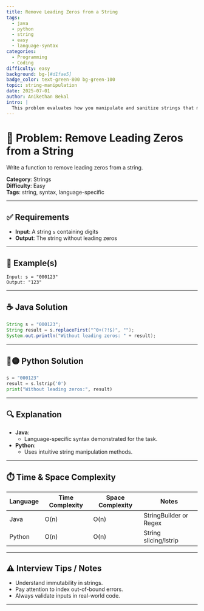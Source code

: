 ```yaml
---
title: Remove Leading Zeros from a String
tags:
  - java
  - python
  - string
  - easy
  - language-syntax
categories:
  - Programming
  - Coding
difficulty: easy
background: bg-[#d1fae5]
badge_color: text-green-800 bg-green-100
topic: string-manipulation
date: 2025-07-01
author: Anikethan Bekal
intro: |
  This problem evaluates how you manipulate and sanitize strings that may represent numbers.
---
```


# 🧠 Problem: Remove Leading Zeros from a String

Write a function to remove leading zeros from a string.

**Category**: Strings  
**Difficulty**: Easy  
**Tags**: string, syntax, language-specific

---

## ✅ Requirements

- **Input**: A string `s` containing digits
- **Output**: The string without leading zeros

---

## 🧪 Example(s)

```text
Input: s = "000123"
Output: "123"
```

---

## ☕ Java Solution

```java
String s = "000123";
String result = s.replaceFirst("^0+(?!$)", "");
System.out.println("Without leading zeros: " + result);
```

---

## 🔵🟡 Python Solution

```python
s = "000123"
result = s.lstrip('0')
print("Without leading zeros:", result)
```

---

## 🔍 Explanation

- **Java**:
  - Language-specific syntax demonstrated for the task.
- **Python**:
  - Uses intuitive string manipulation methods.

---

## ⏱️ Time & Space Complexity

| Language | Time Complexity | Space Complexity | Notes                    |
|----------|-----------------|------------------|--------------------------|
| Java     | O(n)            | O(n)             | StringBuilder or Regex   |
| Python   | O(n)            | O(n)             | String slicing/lstrip    |

---

## ⚠️ Interview Tips / Notes

- Understand immutability in strings.
- Pay attention to index out-of-bound errors.
- Always validate inputs in real-world code.

---

